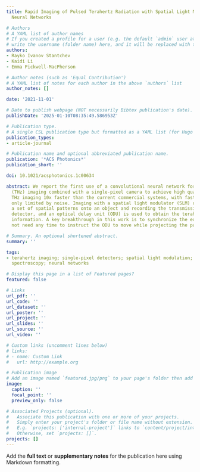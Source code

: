 ```yaml
---
title: Rapid Imaging of Pulsed Terahertz Radiation with Spatial Light Modulators and
  Neural Networks

# Authors
# A YAML list of author names
# If you created a profile for a user (e.g. the default `admin` user at `content/authors/admin/`), 
# write the username (folder name) here, and it will be replaced with their full name and linked to their profile.
authors:
- Rayko Ivanov Stantchev
- Kaidi Li
- Emma Pickwell-MacPherson

# Author notes (such as 'Equal Contribution')
# A YAML list of notes for each author in the above `authors` list
author_notes: []

date: '2021-11-01'

# Date to publish webpage (NOT necessarily Bibtex publication's date).
publishDate: '2025-01-10T08:35:49.586953Z'

# Publication type.
# A single CSL publication type but formatted as a YAML list (for Hugo requirements).
publication_types:
- article-journal

# Publication name and optional abbreviated publication name.
publication: '*ACS Photonics*'
publication_short: ''

doi: 10.1021/acsphotonics.1c00634

abstract: We report the first use of a convolutional neural network for terahertz
  (THz) imaging combined with a single-pixel camera to achieve high quality hyperspectral
  THz imaging 10x faster than the current commercial systems, with faster potential
  only limited by noise. Imaging with a spatial light modulator (SLM) relies on projecting
  a set of spatial patterns onto an object and recording the transmission with a single-pixel
  detector, and an optical delay unit (ODU) is used to obtain the terahertz time-of-flight
  information. A key breakthrough in this work is to synchronize the equipment to
  not need any time to instruct the ODU to move while projecting the patterns.

# Summary. An optional shortened abstract.
summary: ''

tags:
- terahertz imaging; single-pixel detectors; spatial light modulation; time-domain
  spectroscopy; neural networks

# Display this page in a list of Featured pages?
featured: false

# Links
url_pdf: ''
url_code: ''
url_dataset: ''
url_poster: ''
url_project: ''
url_slides: ''
url_source: ''
url_video: ''

# Custom links (uncomment lines below)
# links:
# - name: Custom Link
#   url: http://example.org

# Publication image
# Add an image named `featured.jpg/png` to your page's folder then add a caption below.
image:
  caption: ''
  focal_point: ''
  preview_only: false

# Associated Projects (optional).
#   Associate this publication with one or more of your projects.
#   Simply enter your project's folder or file name without extension.
#   E.g. `projects: ['internal-project']` links to `content/project/internal-project/index.md`.
#   Otherwise, set `projects: []`.
projects: []
---
```


Add the **full text** or **supplementary notes** for the publication here using Markdown formatting.

